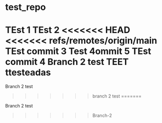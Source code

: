 # test_repo

TEst 1
TEst 2
<<<<<<< HEAD
<<<<<<< refs/remotes/origin/main
TEst commit 3
Test 4ommit 5
TEst commit 4
Branch 2 test
TEET
ttesteadas
=======



Branch 2 test
>>>>>>> branch 2 test
=======



Branch 2 test
>>>>>>> Branch-2
